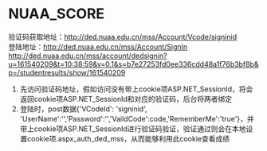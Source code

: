 # NUAA_SCORE
验证码获取地址：http://ded.nuaa.edu.cn/mss/Account/Vcode/signinid  
登陆地址：http://ded.nuaa.edu.cn/mss/Account/SignIn
http://ded.nuaa.edu.cn/mss/account/dedsignin?u=161540209&t=10:38:59&v=0.1&s=b7e27253fd0ee336cdd48a1f76b3bf8b&p=/studentresults/show/161540209

1. 先访问验证码地址，假如访问没有带上cookie项ASP.NET_SessionId，将会返回cookie项ASP.NET_SessionId和对应的验证码，后台将两者绑定
2. 登陆时，post数据{'VCodeId': 'signinid', 'UserName':'','Password':'','VaildCode':code,'RememberMe':'true'}，并带上cookie项ASP.NET_SessionId进行验证码验证，验证通过则会在本地设置cookie项.aspx_auth_ded_mss，从而能够利用此cookie查看成绩
